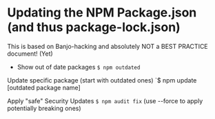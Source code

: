 # Updating the NPM Package.json (and thus package-lock.json)
This is based on Banjo-hacking and absolutely NOT a BEST PRACTICE document! (Yet)

- Show out of date packages
`$ npm outdated` 

Update specific package (start with outdated ones)
`$ npm update [outdated package name]

Apply "safe" Security Updates
`$ npm audit fix`  (use --force to apply potentially breaking ones)
